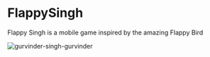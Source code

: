 # FlappySingh
Flappy Singh is a mobile game inspired by the amazing Flappy Bird

![gurvinder-singh-gurvinder](https://github.com/unofficialdxnny/FlappySingh/assets/82535503/f93183fa-311b-4d7a-9b4a-f1bc643b4916)
